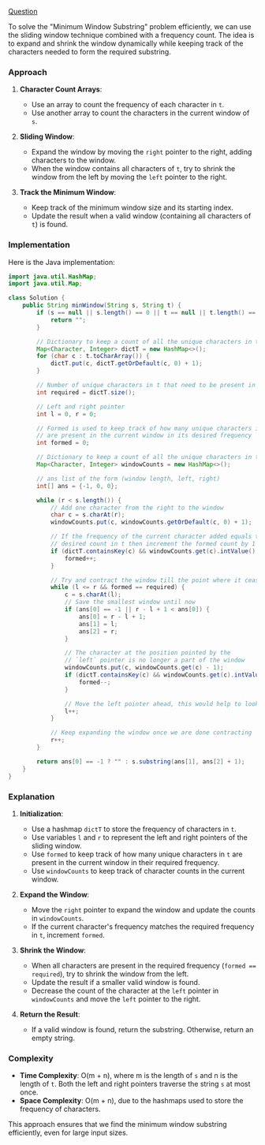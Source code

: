 [Question](https://leetcode.com/problems/minimum-window-substring/)


To solve the "Minimum Window Substring" problem efficiently, we can use the sliding window technique combined with a frequency count. The idea is to expand and shrink the window dynamically while keeping track of the characters needed to form the required substring.

### Approach

1. **Character Count Arrays**:
   - Use an array to count the frequency of each character in `t`.
   - Use another array to count the characters in the current window of `s`.

2. **Sliding Window**:
   - Expand the window by moving the `right` pointer to the right, adding characters to the window.
   - When the window contains all characters of `t`, try to shrink the window from the left by moving the `left` pointer to the right.

3. **Track the Minimum Window**:
   - Keep track of the minimum window size and its starting index.
   - Update the result when a valid window (containing all characters of `t`) is found.

### Implementation

Here is the Java implementation:

```java
import java.util.HashMap;
import java.util.Map;

class Solution {
    public String minWindow(String s, String t) {
        if (s == null || s.length() == 0 || t == null || t.length() == 0) {
            return "";
        }

        // Dictionary to keep a count of all the unique characters in t
        Map<Character, Integer> dictT = new HashMap<>();
        for (char c : t.toCharArray()) {
            dictT.put(c, dictT.getOrDefault(c, 0) + 1);
        }

        // Number of unique characters in t that need to be present in the desired window
        int required = dictT.size();

        // Left and right pointer
        int l = 0, r = 0;

        // Formed is used to keep track of how many unique characters in t
        // are present in the current window in its desired frequency
        int formed = 0;

        // Dictionary to keep a count of all the unique characters in the current window
        Map<Character, Integer> windowCounts = new HashMap<>();

        // ans list of the form (window length, left, right)
        int[] ans = {-1, 0, 0};

        while (r < s.length()) {
            // Add one character from the right to the window
            char c = s.charAt(r);
            windowCounts.put(c, windowCounts.getOrDefault(c, 0) + 1);

            // If the frequency of the current character added equals to the
            // desired count in t then increment the formed count by 1
            if (dictT.containsKey(c) && windowCounts.get(c).intValue() == dictT.get(c).intValue()) {
                formed++;
            }

            // Try and contract the window till the point where it ceases to be 'desirable'
            while (l <= r && formed == required) {
                c = s.charAt(l);
                // Save the smallest window until now
                if (ans[0] == -1 || r - l + 1 < ans[0]) {
                    ans[0] = r - l + 1;
                    ans[1] = l;
                    ans[2] = r;
                }

                // The character at the position pointed by the
                // `left` pointer is no longer a part of the window
                windowCounts.put(c, windowCounts.get(c) - 1);
                if (dictT.containsKey(c) && windowCounts.get(c).intValue() < dictT.get(c).intValue()) {
                    formed--;
                }

                // Move the left pointer ahead, this would help to look for a new window
                l++;
            }

            // Keep expanding the window once we are done contracting
            r++;   
        }

        return ans[0] == -1 ? "" : s.substring(ans[1], ans[2] + 1);
    }
}
```

### Explanation

1. **Initialization**:
   - Use a hashmap `dictT` to store the frequency of characters in `t`.
   - Use variables `l` and `r` to represent the left and right pointers of the sliding window.
   - Use `formed` to keep track of how many unique characters in `t` are present in the current window in their required frequency.
   - Use `windowCounts` to keep track of character counts in the current window.

2. **Expand the Window**:
   - Move the `right` pointer to expand the window and update the counts in `windowCounts`.
   - If the current character's frequency matches the required frequency in `t`, increment `formed`.

3. **Shrink the Window**:
   - When all characters are present in the required frequency (`formed == required`), try to shrink the window from the left.
   - Update the result if a smaller valid window is found.
   - Decrease the count of the character at the `left` pointer in `windowCounts` and move the `left` pointer to the right.

4. **Return the Result**:
   - If a valid window is found, return the substring. Otherwise, return an empty string.

### Complexity

- **Time Complexity**: O(m + n), where m is the length of `s` and n is the length of `t`. Both the left and right pointers traverse the string `s` at most once.
- **Space Complexity**: O(m + n), due to the hashmaps used to store the frequency of characters.

This approach ensures that we find the minimum window substring efficiently, even for large input sizes.
